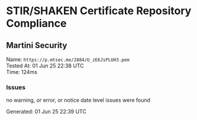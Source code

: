 # STIR/SHAKEN Certificate Repository Compliance

## Martini Security

Name: `https://p.mtsec.me/2884/U_zE6JsPLUH3.pem`\
Tested At: 01 Jun 25 22:38 UTC\
Time: 124ms

### Issues

no warning, or error, or notice date level issues were found

Generated: 01 Jun 25 22:39 UTC